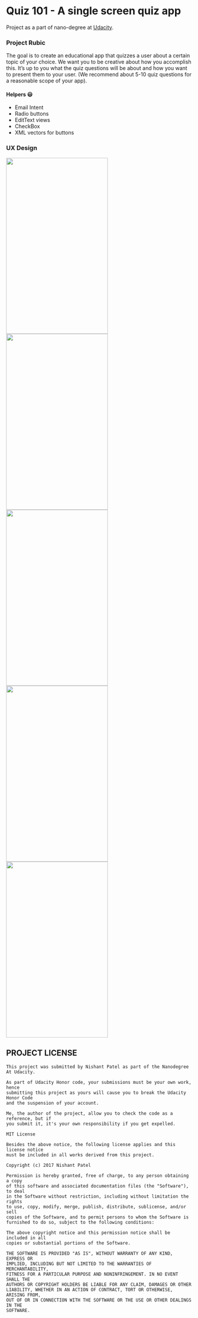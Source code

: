 # Quiz 101 - A single screen quiz app

Project as a part of nano-degree at [Udacity](https://www.udacity.com/).

### Project Rubic

The goal is to create an educational app that quizzes a user about a certain topic of your choice. We want you to be creative about how you accomplish this. It’s up to you what the quiz questions will be about and how you want to present them to your user. (We recommend about 5-10 quiz questions for a reasonable scope of your app).

#### Helpers :smiley:

- Email Intent
- Radio buttons
- EditText views
- CheckBox
- XML vectors for buttons

### UX Design
<img src="https://user-images.githubusercontent.com/32653955/31979703-0d4de822-b916-11e7-86e3-31a6480afef7.png" width="275" height="475"> <img src="https://user-images.githubusercontent.com/32653955/31979713-1ee01902-b916-11e7-9ab2-28e2e74e7cc7.png" width="275" height="475">
<img src="https://user-images.githubusercontent.com/32653955/31979739-46e6144c-b916-11e7-8742-3134cf374349.png" width="275" height="475"> <img src="https://user-images.githubusercontent.com/32653955/31979758-577b70a4-b916-11e7-92a0-59fea7437542.png" width="275" height="475">
<img src="https://user-images.githubusercontent.com/32653955/31979769-6a81eb1a-b916-11e7-9c27-8c04ec03a2c9.png" width="275" height="475"> 

## PROJECT LICENSE
```
This project was submitted by Nishant Patel as part of the Nanodegree At Udacity.

As part of Udacity Honor code, your submissions must be your own work, hence
submitting this project as yours will cause you to break the Udacity Honor Code
and the suspension of your account.

Me, the author of the project, allow you to check the code as a reference, but if
you submit it, it's your own responsibility if you get expelled.

MIT License

Besides the above notice, the following license applies and this license notice
must be included in all works derived from this project.

Copyright (c) 2017 Nishant Patel

Permission is hereby granted, free of charge, to any person obtaining a copy
of this software and associated documentation files (the "Software"), to deal
in the Software without restriction, including without limitation the rights
to use, copy, modify, merge, publish, distribute, sublicense, and/or sell
copies of the Software, and to permit persons to whom the Software is
furnished to do so, subject to the following conditions:

The above copyright notice and this permission notice shall be included in all
copies or substantial portions of the Software.

THE SOFTWARE IS PROVIDED "AS IS", WITHOUT WARRANTY OF ANY KIND, EXPRESS OR
IMPLIED, INCLUDING BUT NOT LIMITED TO THE WARRANTIES OF MERCHANTABILITY,
FITNESS FOR A PARTICULAR PURPOSE AND NONINFRINGEMENT. IN NO EVENT SHALL THE
AUTHORS OR COPYRIGHT HOLDERS BE LIABLE FOR ANY CLAIM, DAMAGES OR OTHER
LIABILITY, WHETHER IN AN ACTION OF CONTRACT, TORT OR OTHERWISE, ARISING FROM,
OUT OF OR IN CONNECTION WITH THE SOFTWARE OR THE USE OR OTHER DEALINGS IN THE
SOFTWARE.
```
